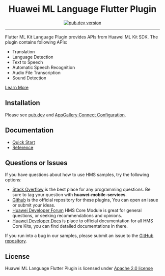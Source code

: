 <p align="center">
  <h1 align="center">Huawei ML Language Flutter Plugin</h1>
</p>


<p align="center">
  <a href="https://pub.dev/packages/huawei_ml_language"><img src="https://img.shields.io/pub/v/huawei_ml_language?style=for-the-badge" alt="pub.dev version"></a>
</p>

----

Flutter ML Kit Language Plugin provides APIs from Huawei ML Kit SDK. The plugin contains following APIs:

- Translation
- Language Detection
- Text to Speech
- Automatic Speech Recognition
- Audio File Transcription
- Sound Detection

[Learn More](https://developer.huawei.com/consumer/en/doc/development/HMS-Plugin-Guides/introduction-0000001051432503?ha_source=hms1)

## Installation

Please see [pub.dev](https://pub.dev/packages/huawei_ml_language/install) and [AppGallery Connect Configuration](https://developer.huawei.com/consumer/en/doc/development/HMS-Plugin-Guides/config-agc-0000001050767061).

## Documentation

- [Quick Start](https://developer.huawei.com/consumer/en/doc/development/HMS-Plugin-Guides/introduction-0000001051432503?ha_source=hms1)
- [Reference](https://developer.huawei.com/consumer/en/doc/development/HMS-Plugin-References/overview-0000001052975193?ha_source=hms1)

## Questions or Issues

If you have questions about how to use HMS samples, try the following options:
- [Stack Overflow](https://stackoverflow.com/questions/tagged/huawei-mobile-services) is the best place for any programming questions. Be sure to tag your question with
**huawei-mobile-services**.
- [Github](https://github.com/HMS-Core/hms-flutter-plugin) is the official repository for these plugins, You can open an issue or submit your ideas.
- [Huawei Developer Forum](https://forums.developer.huawei.com/forumPortal/en/home?fid=0101187876626530001) HMS Core Module is great for general questions, or seeking recommendations and opinions.
- [Huawei Developer Docs](https://developer.huawei.com/consumer/en/doc/overview/HMS-Core-Plugin) is place to official documentation for all HMS Core Kits, you can find detailed documentations in there.

If you run into a bug in our samples, please submit an issue to the [GitHub repository](https://github.com/HMS-Core/hms-flutter-plugin).

## License

Huawei ML Language Flutter Plugin is licensed under [Apache 2.0 license](LICENCE)